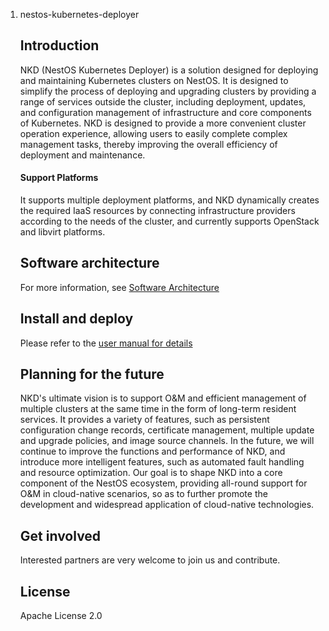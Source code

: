 1. nestos-kubernetes-deployer

   ## Introduction

   NKD (NestOS Kubernetes Deployer) is a solution designed for deploying and  maintaining Kubernetes clusters on NestOS. It is designed to simplify  the process of deploying and upgrading clusters by providing a range of  services outside the cluster, including deployment, updates, and  configuration management of infrastructure and core components of  Kubernetes. NKD is designed to provide a more convenient cluster  operation experience, allowing users to easily complete complex  management tasks, thereby improving the overall efficiency of deployment and maintenance. 

   #### Support Platforms

   It supports multiple deployment platforms, and NKD dynamically creates the required IaaS resources by connecting infrastructure providers  according to the needs of the cluster, and currently supports OpenStack  and libvirt platforms. 

   ## Software architecture

   For more information, see [Software Architecture](docs/overall_design.md)

   ## Install and deploy

   Please refer to the [user manual for details](docs/manual.md)

   ## Planning for the future

   NKD's ultimate vision is to support O&M and efficient management of  multiple clusters at the same time in the form of long-term resident  services. It provides a variety of features, such as persistent  configuration change records, certificate management, multiple update  and upgrade policies, and image source channels. In the future, we will  continue to improve the functions and performance of NKD, and introduce  more intelligent features, such as automated fault handling and resource optimization. Our goal is to shape NKD into a core component of the  NestOS ecosystem, providing all-round support for O&M in  cloud-native scenarios, so as to further promote the development and  widespread application of cloud-native technologies. 

   ## Get involved

   Interested partners are very welcome to join us and contribute. 

   ## License

   Apache License 2.0
